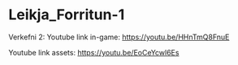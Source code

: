 # Leikja_Forritun-1
Verkefni 2:
Youtube link in-game: https://youtu.be/HHnTmQ8FnuE 

Youtube link assets: https://youtu.be/EoCeYcwl6Es 
